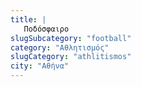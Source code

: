```yaml
---
title: |
   Ποδόσφαιρο
slugSubcategory: "football"
category: "Αθλητισμός"
slugCategory: "athlitismos"
city: "Αθήνα"
---
```



